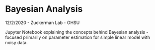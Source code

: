 # Bayesian Analysis

12/2/2020 - Zuckerman Lab - OHSU

Jupyter Notebook explaining the concepts behind Bayesian analysis - focused primarily on parameter estimation for simple linear model with noisy data. 
